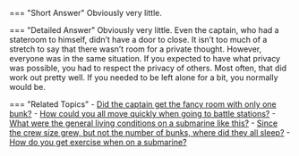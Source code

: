 
=== "Short Answer"
    Obviously very little.

=== "Detailed Answer"
    Obviously very little.  Even the captain, who had a stateroom to himself, didn’t have a door to close.  It isn’t too much of a stretch to say that there wasn’t room for a private thought.  However, everyone was in the same situation.  If you expected to have what privacy was possible, you had to respect the privacy of others.  Most often, that did work out pretty well.  If you needed to be left alone for a bit, you normally would be.

=== "Related Topics"
    - [Did the captain get the fancy room with only one bunk?](../FAQs/did-the-captain-get-the-fancy-room-with-only-one-bunk.md)
    - [How could you all move quickly when going to battle stations?](../FAQs/how-could-you-all-move-quickly-when-going-to-battle-stations.md)
    - [What were the general living conditions on a submarine like this?](../FAQs/what-were-the-general-living-conditions-on-a-submarine-like-this.md)
    - [Since the crew size grew, but not the number of bunks, where did they all sleep?](../FAQs/since-the-crew-size-grew-but-not-the-number-of-bunks-where-did-they-all-sleep.md)
    - [How do you get exercise when on a submarine?](../FAQs/how-do-you-get-exercise-when-on-a-submarine.md)
